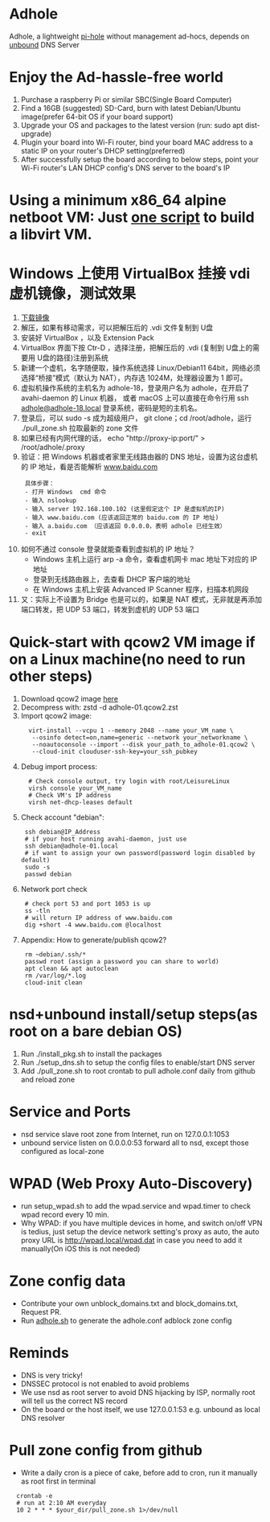 # Adhole
Adhole, a lightweight [pi-hole](https://github.com/pi-hole/pi-hole) without management ad-hocs, depends on [unbound](https://github.com/NLnetLabs/unbound) DNS Server 

# Enjoy the Ad-hassle-free world
  1. Purchase a raspberry Pi or similar SBC(Single Board Computer)
  2. Find a 16GB (suggested) SD-Card, burn with latest Debian/Ubuntu image(prefer 64-bit OS if your board support) 
  3. Upgrade your OS and packages to the latest version (run: sudo apt dist-upgrade) 
  4. Plugin your board into Wi-Fi router, bind your board MAC address to a static IP on your router's DHCP setting(preferred)
  5. After successfully setup the board according to below steps, point your Wi-Fi router's LAN DHCP config's DNS server to the board's IP
 
# Using a minimum x86_64 alpine netboot VM: Just [one script](https://github.com/LeisureLinux/bilibili/blob/master/scripts/adhole.sh) to build a libvirt VM.
  
# Windows 上使用 VirtualBox 挂接 vdi 虚机镜像，测试效果
  1. [下载镜像](https://github.com/LeisureLinux/adhole/releases/download/adhole/adhole-18.vdi.zip)
  2. 解压，如果有移动需求，可以把解压后的 .vdi 文件复制到 U盘
  3. 安装好 VirtualBox ，以及 Extension Pack
  4. VirtualBox 界面下按 Ctr-D ，选择注册，把解压后的 .vdi (复制到 U盘上的需要用 U盘的路径)注册到系统
  5. 新建一个虚机，名字随便取，操作系统选择 Linux/Debian11 64bit，网络必须选择“桥接”模式（默认为 NAT），内存选 1024M，处理器设置为 1 即可。
  6. 虚拟机操作系统的主机名为 adhole-18，登录用户名为 adhole，在开启了
     avahi-daemon 的 Linux 机器， 或者 macOS 上可以直接在命令行用 ssh
     adhole@adhole-18.local 登录系统，密码是短的主机名。
  7. 登录后，可以 sudo -s 成为超级用户， git clone；cd /root/adhole，运行 ./pull_zone.sh 拉取最新的 zone 文件
  8. 如果已经有内网代理的话， echo "http://proxy-ip:port/" > /root/adhole/.proxy 
  9. 验证：把 Windows 机器或者家里无线路由器的 DNS 地址，设置为这台虚机的 IP 地址，看是否能解析 www.baidu.com
      ```
       具体步骤：
       - 打开 Windows  cmd 命令
       - 输入 nslookup
       - 输入 server 192.168.100.102 (这里假定这个 IP 是虚拟机的IP)
       - 输入 www.baidu.com (应该返回正常的 baidu.com 的 IP 地址)
       - 输入 a.baidu.com （应该返回 0.0.0.0，表明 adhole 已经生效）
       - exit
      ```
  10. 如何不通过 console 登录就能查看到虚拟机的 IP 地址？
        - Windows 主机上运行 arp -a 命令，查看虚机网卡 mac 地址下对应的 IP 地址
        - 登录到无线路由器上，去查看 DHCP 客户端的地址
        - 在 Windows 主机上安装 Advanced IP Scanner 程序，扫描本机网段
  11. 又：实际上不设置为 Bridge 也是可以的，如果是 NAT 模式，无非就是再添加端口转发，把 UDP 53 端口，转发到虚机的 UDP 53 端口
      
 
# Quick-start with qcow2 VM image if on a Linux machine(no need to run other steps)
  1. Download qcow2 image
     [here](https://github.com/LeisureLinux/adhole/releases/download/adhole/adhole-1.1.5_amd64.qcow2.zst)
  2. Decompress with: zstd -d adhole-01.qcow2.zst 
  3. Import qcow2 image:
     ```
       virt-install --vcpu 1 --memory 2048 --name your_VM_name \
        --osinfo detect=on,name=generic --network your_networkname \
        --noautoconsole --import --disk your_path_to_adhole-01.qcow2 \
        --cloud-init clouduser-ssh-key=your_ssh_pubkey
     ```
  4. Debug import process:
     ```
       # Check console output, try login with root/LeisureLinux
       virsh console your_VM_name
       # Check VM's IP address
       virsh net-dhcp-leases default
     ```
  5. Check account "debian":
     ```
      ssh debian@IP_Address 
      # if your host running avahi-daemon, just use
      ssh debian@adhole-01.local
      # if want to assign your own password(password login disabled by default)
      sudo -s
      passwd debian
     ```
  6. Network port check
     ```
      # check port 53 and port 1053 is up
      ss -tln 
      # will return IP address of www.baidu.com
      dig +short -4 www.baidu.com @localhost
     ```
  7. Appendix: How to generate/publish qcow2?
     ```
      rm ~debian/.ssh/*
      passwd root (assign a password you can share to world)
      apt clean && apt autoclean
      rm /var/log/*.log
      cloud-init clean
     ```
     
# nsd+unbound install/setup steps(as root on a bare debian OS)
  1. Run ./install_pkg.sh to install the packages
  2. Run ./setup_dns.sh to setup the config files to enable/start DNS server
  3. Add ./pull_zone.sh to root crontab to pull adhole.conf daily from github and reload zone

# Service and Ports
  - nsd service slave root zone from Internet, run on 127.0.0.1:1053
  - unbound service listen on 0.0.0.0:53 forward all to nsd, except those configured as local-zone
 
# WPAD (Web Proxy Auto-Discovery)
  - run setup_wpad.sh to add the wpad.service and wpad.timer to check wpad
    record every 10 min.
  - Why WPAD: if you have multiple devices in home, and switch on/off VPN is
    tedius, just setup the device network setting's proxy as auto, the auto proxy URL is
    http://wpad.local/wpad.dat in case you need to add it manually(On iOS this is not needed)
  
# Zone config data
  - Contribute your own unblock_domains.txt and block_domains.txt, Request PR.
  - Run [adhole.sh](data/adhole.sh) to generate the adhole.conf adblock zone config
  
# Reminds
  - DNS is very tricky!
  - DNSSEC protocol is not enabled to avoid problems
  - We use nsd as root server to avoid DNS hijacking by ISP, normally root will tell us the correct NS record
  - On the board or the host itself, we use 127.0.0.1:53 e.g. unbound as local DNS resolver

# Pull zone config from github
  - Write a daily cron is a piece of cake, before add to cron, run it manually as root first in terminal
  ```
    crontab -e
    # run at 2:10 AM everyday
    10 2 * * * $your_dir/pull_zone.sh 1>/dev/null
  ```
